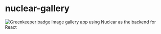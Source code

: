 # nuclear-gallery

[![Greenkeeper badge](https://badges.greenkeeper.io/osxi/nuclear-gallery.svg)](https://greenkeeper.io/)
Image gallery app using Nuclear as the backend for React
